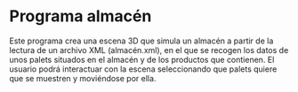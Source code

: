 # Programa almacén

Este programa crea una escena 3D que simula un almacén a partir de la lectura de un archivo XML (almacén.xml), en el que se recogen los datos de unos palets situados en el almacén y de los productos que contienen.
El usuario podrá interactuar con la escena seleccionando que palets quiere que se muestren y moviéndose por ella. 
